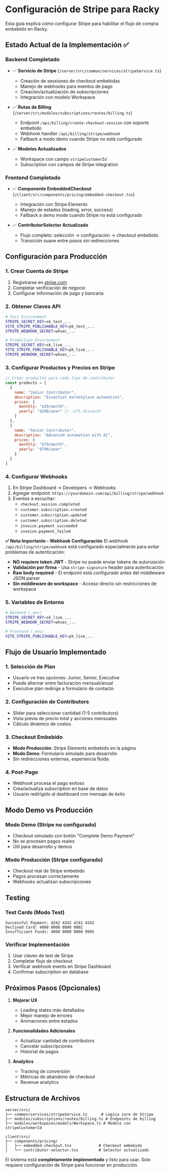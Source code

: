 # Configuración de Stripe para Racky

Esta guía explica cómo configurar Stripe para habilitar el flujo de compra embebido en Racky.

## Estado Actual de la Implementación ✅

### Backend Completado
- ✅ **Servicio de Stripe** (`/server/src/common/services/stripeService.ts`)
  - Creación de sessiones de checkout embebidas
  - Manejo de webhooks para eventos de pago
  - Creación/actualización de subscripciones
  - Integración con modelo Workspace

- ✅ **Rutas de Billing** (`/server/src/modules/subscriptions/routes/billing.ts`)
  - Endpoint `/api/billing/create-checkout-session` con soporte embebido
  - Webhook handler `/api/billing/stripe/webhook`
  - Fallback a modo demo cuando Stripe no está configurado

- ✅ **Modelos Actualizados**
  - Workspace con campo `stripeCustomerId`
  - Subscription con campos de Stripe integration

### Frontend Completado
- ✅ **Componente EmbeddedCheckout** (`/client/src/components/pricing/embedded-checkout.tsx`)
  - Integración con Stripe Elements
  - Manejo de estados (loading, error, success)
  - Fallback a demo mode cuando Stripe no está configurado

- ✅ **ContributorSelector Actualizado** 
  - Flujo completo: selección → configuración → checkout embebido
  - Transición suave entre pasos sin redirecciones

## Configuración para Producción

### 1. Crear Cuenta de Stripe
1. Registrarse en [stripe.com](https://stripe.com)
2. Completar verificación de negocio
3. Configurar información de pago y bancaria

### 2. Obtener Claves API
```bash
# Test Environment
STRIPE_SECRET_KEY=sk_test_...
VITE_STRIPE_PUBLISHABLE_KEY=pk_test_...
STRIPE_WEBHOOK_SECRET=whsec_...

# Production Environment  
STRIPE_SECRET_KEY=sk_live_...
VITE_STRIPE_PUBLISHABLE_KEY=pk_live_...
STRIPE_WEBHOOK_SECRET=whsec_...
```

### 3. Configurar Productos y Precios en Stripe
```javascript
// Crear productos para cada tipo de contributor
const products = [
  {
    name: "Junior Contributor",
    description: "Essential marketplace automation",
    prices: {
      monthly: "$29/month",
      yearly: "$290/year" // ~17% discount
    }
  },
  {
    name: "Senior Contributor", 
    description: "Advanced automation with AI",
    prices: {
      monthly: "$79/month",
      yearly: "$790/year"
    }
  }
]
```

### 4. Configurar Webhooks
1. En Stripe Dashboard → Developers → Webhooks
2. Agregar endpoint: `https://yourdomain.com/api/billing/stripe/webhook`
3. Eventos a escuchar:
   - `checkout.session.completed`
   - `customer.subscription.created`
   - `customer.subscription.updated` 
   - `customer.subscription.deleted`
   - `invoice.payment_succeeded`
   - `invoice.payment_failed`

**✅ Nota Importante - Webhook Configuración**
El webhook `/api/billing/stripe/webhook` está configurado especialmente para evitar problemas de autenticación:
- **NO requiere token JWT** - Stripe no puede enviar tokens de autorización
- **Validación por firma** - Usa `stripe-signature` header para autenticación
- **Raw body required** - El endpoint está configurado antes del middleware JSON parser
- **Sin middleware de workspace** - Acceso directo sin restricciones de workspace

### 5. Variables de Entorno
```bash
# Backend (.env)
STRIPE_SECRET_KEY=sk_live_...
STRIPE_WEBHOOK_SECRET=whsec_...

# Frontend (.env)
VITE_STRIPE_PUBLISHABLE_KEY=pk_live_...
```

## Flujo de Usuario Implementado

### 1. Selección de Plan
- Usuario ve tres opciones: Junior, Senior, Executive
- Puede alternar entre facturación mensual/anual
- Executive plan redirige a formulario de contacto

### 2. Configuración de Contributors  
- Slider para seleccionar cantidad (1-5 contributors)
- Vista previa de precio total y acciones mensuales
- Cálculo dinámico de costos

### 3. Checkout Embebido
- **Modo Producción**: Stripe Elements embebido en la página
- **Modo Demo**: Formulario simulado para desarrollo
- Sin redirecciones externas, experiencia fluida

### 4. Post-Pago
- Webhook procesa el pago exitoso
- Crea/actualiza subscription en base de datos
- Usuario redirigido al dashboard con mensaje de éxito

## Modo Demo vs Producción

### Modo Demo (Stripe no configurado)
- Checkout simulado con botón "Complete Demo Payment"
- No se procesen pagos reales
- Útil para desarrollo y demos

### Modo Producción (Stripe configurado)
- Checkout real de Stripe embebido
- Pagos procesan correctamente
- Webhooks actualizan subscripciones

## Testing

### Test Cards (Modo Test)
```
Successful Payment: 4242 4242 4242 4242
Declined Card: 4000 0000 0000 0002
Insufficient Funds: 4000 0000 0000 9995
```

### Verificar Implementación
1. Usar claves de test de Stripe
2. Completar flujo de checkout
3. Verificar webhook events en Stripe Dashboard
4. Confirmar subscription en database

## Próximos Pasos (Opcionales)

1. **Mejorar UX**
   - Loading states más detallados
   - Mejor manejo de errores
   - Animaciones entre estados

2. **Funcionalidades Adicionales**
   - Actualizar cantidad de contributors
   - Cancelar subscripciones
   - Historial de pagos

3. **Analytics**
   - Tracking de conversión
   - Métricas de abandono de checkout
   - Revenue analytics

## Estructura de Archivos

```
server/src/
├── common/services/stripeService.ts      # Lógica core de Stripe
├── modules/subscriptions/routes/billing.ts # Endpoints de billing
├── modules/workspaces/models/Workspace.ts # Modelo con stripeCustomerId

client/src/
├── components/pricing/
│   ├── embedded-checkout.tsx            # Checkout embebido
│   └── contributor-selector.tsx         # Selector actualizado
```

El sistema está **completamente implementado** y listo para usar. Solo requiere configuración de Stripe para funcionar en producción.
